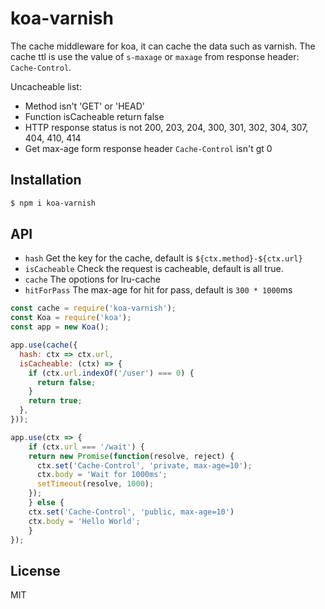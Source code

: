 # koa-varnish

The cache middleware for koa, it can cache the data such as varnish. The cache ttl is use the value of `s-maxage` or `maxage` from response header: `Cache-Control`.

Uncacheable list:

- Method isn't 'GET' or 'HEAD'
- Function isCacheable return false
- HTTP response status is not 200, 203, 204, 300, 301, 302, 304, 307, 404, 410, 414
- Get max-age form response header `Cache-Control` isn't gt 0

## Installation

```bash
$ npm i koa-varnish
```

## API

- `hash` Get the key for the cache, default is `${ctx.method}-${ctx.url}`
- `isCacheable` Check the request is cacheable, default is all true.
- `cache` The opotions for lru-cache
- `hitForPass` The max-age for hit for pass, default is `300 * 1000`ms

```js
const cache = require('koa-varnish');
const Koa = require('koa');
const app = new Koa();

app.use(cache({
  hash: ctx => ctx.url,
  isCacheable: (ctx) => {
    if (ctx.url.indexOf('/user') === 0) {
      return false;
    }
    return true;
  },
}));

app.use(ctx => {
	if (ctx.url === '/wait') {
    return new Promise(function(resolve, reject) {
      ctx.set('Cache-Control', 'private, max-age=10');
      ctx.body = 'Wait for 1000ms';
      setTimeout(resolve, 1000);
    });
	} else {
    ctx.set('Cache-Control', 'public, max-age=10')
    ctx.body = 'Hello World';
	}
});
```

## License

MIT
